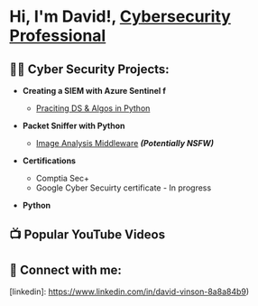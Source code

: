 <h1>Hi, I'm David!, <a href="https://www.linkedin.com/in/david-vinson-8a8a84b9">Cybersecurity Professional</a>

<h2>👨‍💻 Cyber Security Projects:</h2>

- <b>Creating a SIEM with Azure Sentinel f</b>
  - [Praciting DS & Algos in Python](https://github.com/joshmadakor1/Algorithms-Practice)
- <b>Packet Sniffer with Python</b>
  - [Image Analysis Middleware](https://github.com/joshmadakor1/4chan-Image-Analysis-Middleware-C964) <b><i>(Potentially NSFW)</b></i>
- <b>Certifications</b>
  - Comptia Sec+
  - Google Cyber Secuirty certificate - In progress


- <b>Python</b>

<h2>📺 Popular YouTube Videos</h2>



<h2> 🤳 Connect with me:</h2>


[twitter]: https://twitter.com/joshmadakor
[youtube]: https://www.youtube.com/c/joshmadakor
[instagram]: https://www.instagram.com/joshmadakor/
[linkedin]: https://www.linkedin.com/in/david-vinson-8a8a84b9)

<!--
**joshmadakor1/joshmadakor1** is a ✨ _special_ ✨ repository because its `README.md` (this file) appears on your GitHub profile.

Here are some ideas to get you started:

- 🔭 I’m currently working on ...
- 🌱 I’m currently learning ...
- 👯 I’m looking to collaborate on ...
- 🤔 I’m looking for help with ...
- 💬 Ask me about ...
- 📫 How to reach me: ...
- 😄 Pronouns: ...
- ⚡ Fun fact: ...
-->
